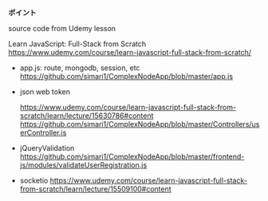 **ポイント**

source code from Udemy lesson

Learn JavaScript: Full-Stack from Scratch
https://www.udemy.com/course/learn-javascript-full-stack-from-scratch/

- app.js: route, mongodb, session, etc
  https://github.com/simari1/ComplexNodeApp/blob/master/app.js

- json web token

  https://www.udemy.com/course/learn-javascript-full-stack-from-scratch/learn/lecture/15630786#content
  https://github.com/simari1/ComplexNodeApp/blob/master/Controllers/userController.js

- jQueryValidation
  https://github.com/simari1/ComplexNodeApp/blob/master/frontend-js/modules/validateUserRegistration.js

- socketio
  https://www.udemy.com/course/learn-javascript-full-stack-from-scratch/learn/lecture/15509100#content